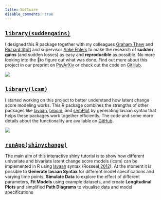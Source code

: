 ```yaml
---
title: Software
disable_comments: true
---
```


## [`library(suddengains)`](https://milanwiedemann.github.io/suddengains/)

I designed this R package together with my colleagues [Graham Thew](https://twitter.com/drgrahamthew) and [Richard Stott](https://twitter.com/DrRichardStott) and supervisor [Anke Ehlers](https://www.psy.ox.ac.uk/team/anke-ehlers) to make the research of **sudden gains** (and sudden losses) as easy and **reproducible** as possible.
No more looking into the :crystal_ball:to figure out what was done.
Find out more about this project in our preprint on [PsyArXiv](https://psyarxiv.com/2wa84/) or check out the code on [GitHub](https://github.com/milanwiedemann/suddengains). 

<img src="/gifs/r-suddengains.gif"/>

## [`library(lcsm)`](https://milanwiedemann.github.io/lcsm/)

I started working on this project to better understand how latent change score modeling works. 
This R package combines the strengths of other packages like [lavaan](http://lavaan.ugent.be/), [broom](https://CRAN.R-project.org/package=broom), and [semPlot](https://CRAN.R-project.org/package=semPlot) by generating lavaan syntax that helps these packages work together efficiently. 
The code and some more details about the functionality are available on [GitHub](https://github.com/milanwiedemann/lcsm).

<img src="/gifs/r-lcsm-uni.gif"/>

## [`runApp(shinychange)`](https://milanwiedemann.shinyapps.io/shinychange/)

The main aim of this interactive shiny tutorial is to show how different univariate and bivariate latent change score models (lcsm) can be implemented in R using [lavaan](http://lavaan.ugent.be/) syntax (Rosseel,[2012](http://www.jstatsoft.org/v48/i02)).
At the moment it is possible to **Generate lavaan Syntax** for different model specifications and varying time points, **Simulate Data** to explore the effect of different parameters, **Fit Models** using example datasets, and create **Longitudinal Plots** and simplified **Path Diagrams** to visualise data and model specifications 
